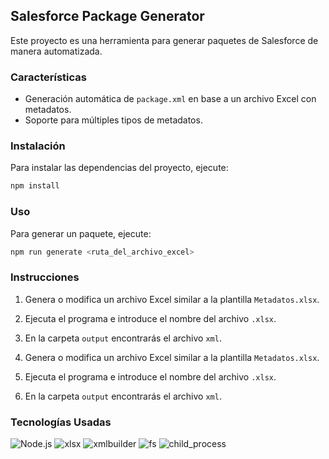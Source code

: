 
## Salesforce Package Generator

Este proyecto es una herramienta para generar paquetes de Salesforce de manera automatizada.


### Características

- Generación automática de `package.xml` en base a un archivo Excel con metadatos.
- Soporte para múltiples tipos de metadatos.


### Instalación

Para instalar las dependencias del proyecto, ejecute:

```bash
npm install
```

### Uso

Para generar un paquete, ejecute:

```bash
npm run generate <ruta_del_archivo_excel>
```

### Instrucciones

1. Genera o modifica un archivo Excel similar a la plantilla `Metadatos.xlsx`.
2. Ejecuta el programa e introduce el nombre del archivo `.xlsx`.
3. En la carpeta `output` encontrarás el archivo `xml`.

1. Genera o modifica un archivo Excel similar a la plantilla `Metadatos.xlsx`.
2. Ejecuta el programa e introduce el nombre del archivo `.xlsx`.
3. En la carpeta `output` encontrarás el archivo `xml`.

### Tecnologías Usadas

![Node.js](https://img.shields.io/badge/Node.js-339933?style=for-the-badge&logo=nodedotjs&logoColor=white)
![xlsx](https://img.shields.io/badge/xlsx-217346?style=for-the-badge&logo=microsoft-excel&logoColor=white)
![xmlbuilder](https://img.shields.io/badge/xmlbuilder-FF6600?style=for-the-badge&logo=xml&logoColor=white)
![fs](https://img.shields.io/badge/fs-0078D4?style=for-the-badge&logo=windows&logoColor=white)
![child_process](https://img.shields.io/badge/child_process-0078D4?style=for-the-badge&logo=windows&logoColor=white)